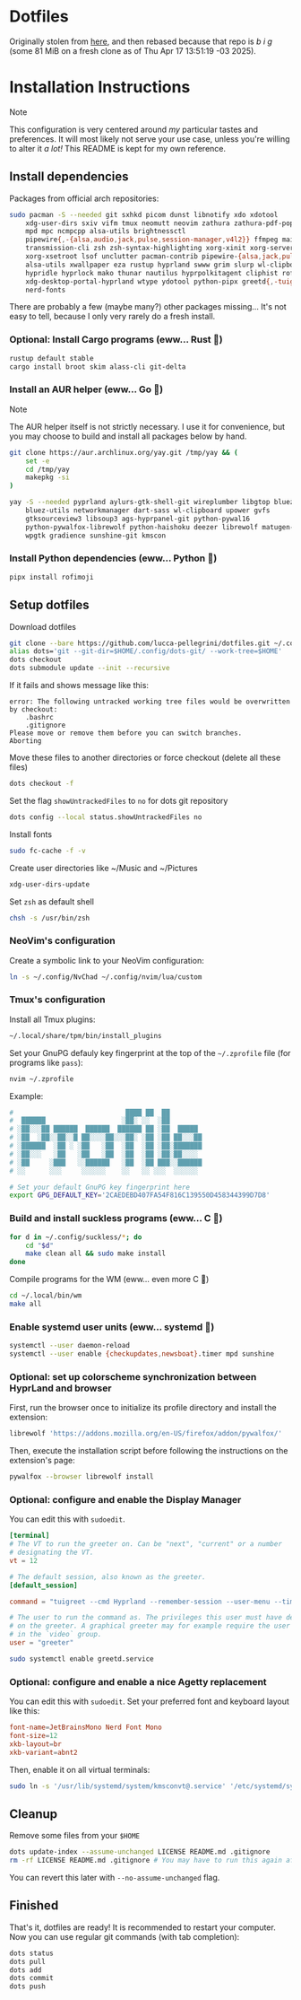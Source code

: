# Dotfiles

Originally stolen from [here](https://github.com/YaN-3k/dots), and then rebased
because that repo is _b i g_ (some 81 MiB on a fresh clone as of Thu Apr 17
13:51:19 -03 2025).

# Installation Instructions

> [!NOTE]
>
> This configuration is very centered around _my_ particular tastes and
> preferences. It will most likely not serve your use case, unless you're
> willing to alter it _a lot!_ This README is kept for my own reference.

## Install dependencies

Packages from official arch repositories:

```sh
sudo pacman -S --needed git sxhkd picom dunst libnotify xdo xdotool           \
    xdg-user-dirs sxiv vifm tmux neomutt neovim zathura zathura-pdf-poppler   \
    mpd mpc ncmpcpp alsa-utils brightnessctl                                  \
    pipewire{,-{alsa,audio,jack,pulse,session-manager,v4l2}} ffmpeg maim      \
    transmission-cli zsh zsh-syntax-highlighting xorg-xinit xorg-server       \
    xorg-xsetroot lsof unclutter pacman-contrib pipewire-{alsa,jack,pulse}    \
    alsa-utils xwallpaper eza rustup hyprland swww grim slurp wl-clipboard    \
    hypridle hyprlock mako thunar nautilus hyprpolkitagent cliphist rofi      \
    xdg-desktop-portal-hyprland wtype ydotool python-pipx greetd{,-tuigreet}  \
    nerd-fonts
```

There are probably a few (maybe many?) other packages missing… It's not easy to
tell, because I only very rarely do a fresh install.

### Optional: Install Cargo programs (eww… Rust 🤮)

```sh
rustup default stable
cargo install broot skim alass-cli git-delta
```

### Install an AUR helper (eww… Go 🤮)

> [!NOTE]
>
> The AUR helper itself is not strictly necessary. I use it for convenience,
> but you may choose to build and install all packages below by hand.

```sh
git clone https://aur.archlinux.org/yay.git /tmp/yay && (
    set -e
    cd /tmp/yay
    makepkg -si
)
```

```sh
yay -S --needed pyprland aylurs-gtk-shell-git wireplumber libgtop bluez     \
    bluez-utils networkmanager dart-sass wl-clipboard upower gvfs           \
    gtksourceview3 libsoup3 ags-hyprpanel-git python-pywal16                \
    python-pywalfox-librewolf python-haishoku deezer librewolf matugen-git  \
    wpgtk gradience sunshine-git kmscon
```

### Install Python dependencies (eww… Python 🤮)

```sh
pipx install rofimoji
```

## Setup dotfiles

Download dotfiles

```sh
git clone --bare https://github.com/lucca-pellegrini/dotfiles.git ~/.config/dots-git
alias dots='git --git-dir=$HOME/.config/dots-git/ --work-tree=$HOME'
dots checkout
dots submodule update --init --recursive
```

If it fails and shows message like this:

```
error: The following untracked working tree files would be overwritten by checkout:
    .bashrc
    .gitignore
Please move or remove them before you can switch branches.
Aborting
```

Move these files to another directories or force checkout (delete all these
files)

```sh
dots checkout -f
```

Set the flag `showUntrackedFiles` to `no` for dots git repository

```sh
dots config --local status.showUntrackedFiles no
```

Install fonts

```sh
sudo fc-cache -f -v
```

Create user directories like ~/Music and ~/Pictures

```sh
xdg-user-dirs-update
```

Set `zsh` as default shell

```sh
chsh -s /usr/bin/zsh
```

### NeoVim's configuration

Create a symbolic link to your NeoVim configuration:

```sh
ln -s ~/.config/NvChad ~/.config/nvim/lua/custom
```

### Tmux's configuration

Install all Tmux plugins:

```sh
~/.local/share/tpm/bin/install_plugins
```

Set your GnuPG defauly key fingerprint at the top of the `~/.zprofile` file
(for programs like `pass`):

```sh
nvim ~/.zprofile
```

Example:

```zsh
#                            ████ ██  ██
#  ██████                   ░██░ ░░  ░██
# ░██░░░██ ██████  ██████  ██████ ██ ░██  █████
# ░██  ░██░░██░░█ ██░░░░██░░░██░ ░██ ░██ ██░░░██
# ░██████  ░██ ░ ░██   ░██  ░██  ░██ ░██░███████
# ░██░░░   ░██   ░██   ░██  ░██  ░██ ░██░██░░░░
# ░██     ░███   ░░██████   ░██  ░██ ███░░██████
# ░░      ░░░     ░░░░░░    ░░   ░░ ░░░  ░░░░░░

# Set your default GnuPG key fingerprint here
export GPG_DEFAULT_KEY='2CAEDEBD407FA54F816C139550D458344399D7D8'

```

### Build and install suckless programs (eww… C 🤮)

```sh
for d in ~/.config/suckless/*; do
	cd "$d"
	make clean all && sudo make install
done
```

Compile programs for the WM (eww… even more C 🤮)

```sh
cd ~/.local/bin/wm
make all
```

### Enable systemd user units (eww… systemd 🤮)

```sh
systemctl --user daemon-reload
systemctl --user enable {checkupdates,newsboat}.timer mpd sunshine
```

### Optional: set up colorscheme synchronization between HyprLand and browser

First, run the browser once to initialize its profile directory and install the
extension:

```sh
librewolf 'https://addons.mozilla.org/en-US/firefox/addon/pywalfox/'
```

Then, execute the installation script before following the instructions on the
extension's page:

```sh
pywalfox --browser librewolf install
```

### Optional: configure and enable the Display Manager

You can edit this with `sudoedit`.

```/etc/greetd/config.toml
[terminal]
# The VT to run the greeter on. Can be "next", "current" or a number
# designating the VT.
vt = 12

# The default session, also known as the greeter.
[default_session]

command = "tuigreet --cmd Hyprland --remember-session --user-menu --time --greeting 'Access is restricted to authorized personnel only.' --width 90 --remember --asterisks --asterisks-char • --window-padding 2 --container-padding 4 --prompt-padding 0"

# The user to run the command as. The privileges this user must have depends
# on the greeter. A graphical greeter may for example require the user to b
# in the `video` group.
user = "greeter"
```

```sh
sudo systemctl enable greetd.service
```

### Optional: configure and enable a nice Agetty replacement

You can edit this with `sudoedit`. Set your preferred font and keyboard layout
like this:

```/etc/kmscon/kmscon.conf
font-name=JetBrainsMono Nerd Font Mono
font-size=12
xkb-layout=br
xkb-variant=abnt2
```

Then, enable it on all virtual terminals:

```sh
sudo ln -s '/usr/lib/systemd/system/kmsconvt@.service' '/etc/systemd/system/autovt@.service'
```

## Cleanup

Remove some files from your `$HOME`

```sh
dots update-index --assume-unchanged LICENSE README.md .gitignore
rm -rf LICENSE README.md .gitignore # You may have to run this again after a pull
```

You can revert this later with `--no-assume-unchanged` flag.

## Finished

That's it, dotfiles are ready! It is recommended to restart your computer. Now
you can use regular git commands (with tab completion):

```sh
dots status
dots pull
dots add
dots commit
dots push
```
